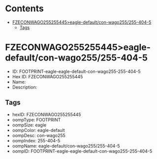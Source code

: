 



Contents
========

* [FZECONWAGO255255445>eagle-default/con-wago255/255-404-5](#fzeconwago255255445eagle-defaultcon-wago255255-404-5)
	* [Tags](#tags)

# FZECONWAGO255255445>eagle-default/con-wago255/255-404-5

- ID: FOOTPRINT-eagle-eagle-default-con-wago255-255-404-5
- Hex ID: FZECONWAGO255255445
- Name: 
- Description: 

## Tags

- hexID: FZECONWAGO255255445
- oompType: FOOTPRINT
- oompSize: eagle
- oompColor: eagle-default
- oompDesc: con-wago255
- oompIndex: 255-404-5
- oompName: eagle-default/con-wago255/255-404-5
- oompID: FOOTPRINT-eagle-eagle-default-con-wago255-255-404-5
